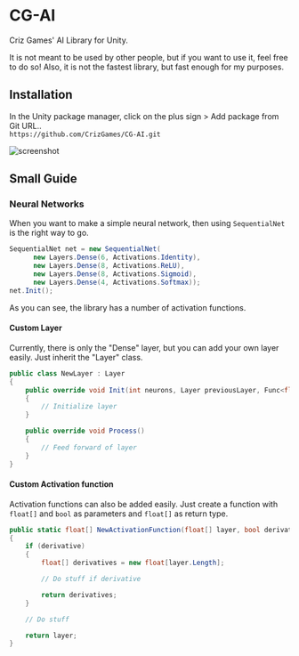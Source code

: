 # CG-AI
Criz Games' AI Library for Unity.
 
It is not meant to be used by other people, but if you want to use it, feel free to do so!
Also, it is not the fastest library, but fast enough for my purposes.
 
## Installation
In the Unity package manager, click on the plus sign > Add package from Git URL..  
`https://github.com/CrizGames/CG-AI.git`  

![screenshot](https://user-images.githubusercontent.com/38948134/81692046-1b0e9a80-945e-11ea-956f-607265b609df.png)  

## Small Guide

### Neural Networks
When you want to make a simple neural network, then using `SequentialNet` is the right way to go.
```c#
SequentialNet net = new SequentialNet(
      new Layers.Dense(6, Activations.Identity),
      new Layers.Dense(8, Activations.ReLU),
      new Layers.Dense(8, Activations.Sigmoid),
      new Layers.Dense(4, Activations.Softmax));
net.Init();
```
As you can see, the library has a number of activation functions.

#### Custom Layer
Currently, there is only the "Dense" layer, but you can add your own layer easily. Just inherit the "Layer" class.
```c#
public class NewLayer : Layer
{
    public override void Init(int neurons, Layer previousLayer, Func<float[], bool, float[]> activationFunc, bool onlyPositiveWeights, float initWeightsRange)
    {
        // Initialize layer
    }

    public override void Process()
    {
        // Feed forward of layer
    }
}
```

#### Custom Activation function
Activation functions can also be added easily. Just create a function with `float[]` and `bool` as parameters and `float[]` as return type.
```c#
public static float[] NewActivationFunction(float[] layer, bool derivative = false)
{
    if (derivative)
    {
        float[] derivatives = new float[layer.Length];

        // Do stuff if derivative

        return derivatives;
    }

    // Do stuff

    return layer;
}
```
